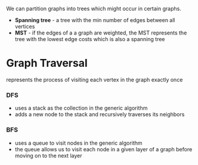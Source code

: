 We can partition graphs into trees which might occur in certain graphs. 

- **Spanning tree** - a tree with the min number of edges between all vertices 
- **MST** - if the edges of a a graph are weighted, the MST represents the tree with the lowest edge costs which is also a spanning tree  

# Graph Traversal
represents the process of visiting each vertex in the graph exactly once 

### DFS
- uses a stack as the collection in the generic algorithm
- adds a new node to the stack and recursively traverses its neighbors 

### BFS
- uses a queue to visit nodes in the generic algorithm 
- the queue allows us to visit each node in a given layer of a graph before moving on to the next layer 


